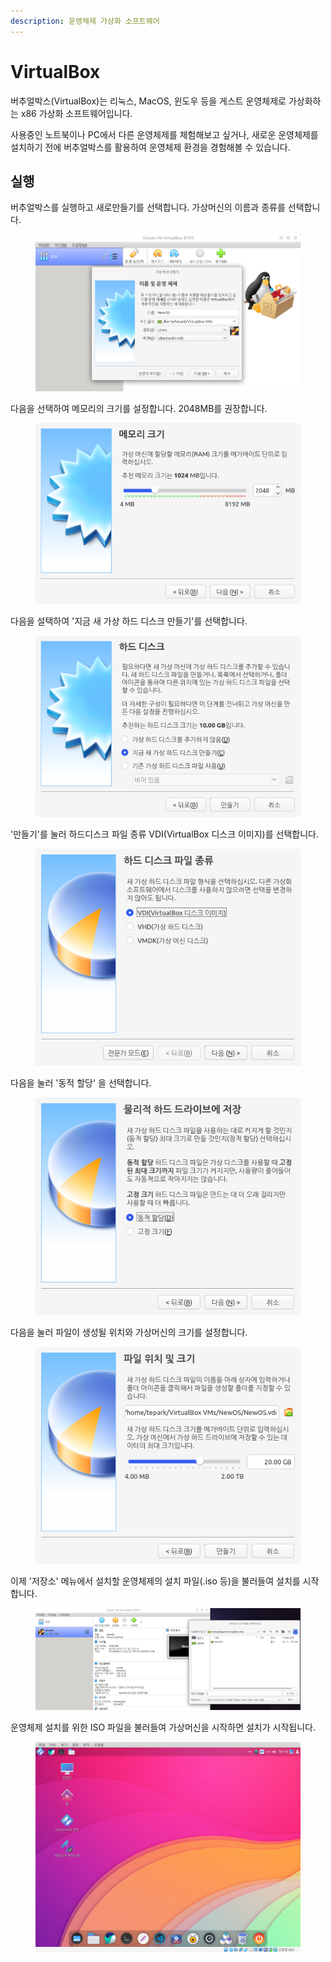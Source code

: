 ```yaml
---
description: 운영체제 가상화 소프트웨어
---
```


# VirtualBox

버추얼박스(VirtualBox)는 리눅스, MacOS, 윈도우 등을 게스트 운영체제로 가상화하는 x86 가상화 소프트웨어입니다.&#x20;

사용중인 노트북이나 PC에서 다른 운영체제를 체험해보고 싶거나, 새로운 운영체제를 설치하기 전에 버추얼박스를 활용하여 운영체제 환경을 경험해볼 수 있습니다.&#x20;



## 실행

버추얼박스를 실행하고 새로만들기를 선택합니다. 가상머신의 이름과 종류를 선택합니다.&#x20;

<figure><img src="../../.gitbook/assets/버추얼박스1.png" alt=""><figcaption></figcaption></figure>

다음을 선택하여 메모리의 크기를 설정합니다. 2048MB를 권장합니다.&#x20;

<figure><img src="../../.gitbook/assets/버추얼박스2.png" alt=""><figcaption></figcaption></figure>

다음을 설택하여 '지금 새 가상 하드 디스크 만들기'를 선택합니다.&#x20;

<figure><img src="../../.gitbook/assets/버추얼박스3-1.png" alt=""><figcaption></figcaption></figure>

'만들기'를 눌러 하드디스크 파일 종류 VDI(VirtualBox 디스크 이미지)를 선택합니다.&#x20;

<figure><img src="../../.gitbook/assets/버추얼박스3.png" alt=""><figcaption></figcaption></figure>

다음을 눌러 '동적 할당' 을 선택합니다.&#x20;

<figure><img src="../../.gitbook/assets/버추얼박스4.png" alt=""><figcaption></figcaption></figure>

다음을 눌러 파일이 생성될 위치와 가상머신의 크기를 설정합니다.&#x20;

<figure><img src="../../.gitbook/assets/버추얼박스5.png" alt=""><figcaption></figcaption></figure>

이제 '저장소' 메뉴에서 설치할 운영체제의 설치 파일(.iso 등)을 불러들여 설치를 시작합니다.&#x20;

<figure><img src="../../.gitbook/assets/버추얼박스6.png" alt=""><figcaption></figcaption></figure>

운영체제 설치를 위한 ISO 파일을 불러들여 가상머신을 시작하면 설치가 시작됩니다.&#x20;

<figure><img src="../../.gitbook/assets/버추얼박스7.png" alt=""><figcaption></figcaption></figure>
